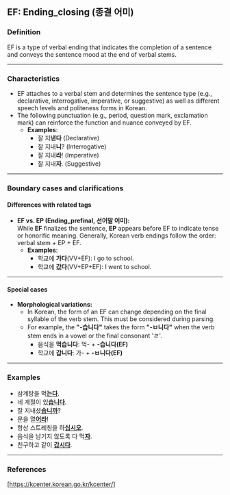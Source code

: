 ## EF: Ending_closing (종결 어미)

### Definition
EF is a type of verbal ending that indicates the completion of a sentence and conveys the sentence mood at the end of verbal stems.

---

### Characteristics
- EF attaches to a verbal stem and determines the sentence type (e.g., declarative, interrogative, imperative, or suggestive) as well as different speech levels and politeness forms in Korean.
- The following punctuation (e.g., period, question mark, exclamation mark) can reinforce the function and nuance conveyed by EF.
  - **Examples**:
    - 잘 지**낸다** (Declarative)
    - 잘 지내**니**? (Interrogative)
    - 잘 지내**라**! (Imperative)
    - 잘 지내**자**. (Suggestive)

---

### Boundary cases and clarifications

#### Differences with related tags

- **EF vs. EP (Ending_prefinal, 선어말 어미):**  
  While **EF** finalizes the sentence, **EP** appears before EF to indicate tense or honorific meaning. Generally, Korean verb endings follow the order: verbal stem + EP + EF.  
    - **Examples**:
      - 학교에 **가다**(VV+EF): I go to school.  
      - 학교에 **갔다**(VV+EP+EF): I went to school.  

---

#### Special cases

- **Morphological variations:**  
  - In Korean, the form of an EF can change depending on the final syllable of the verb stem. This must be considered during parsing.  
  - For example, the **"-습니다"** takes the form **"-ㅂ니다"** when the verb stem ends in a vowel or the final consonant 'ㄹ'.  
    - 음식을 **먹습니다**: 먹- + **-습니다(EF)**  
    - 학교에 **갑니다**: 가- + **-ㅂ니다(EF)**

---

### Examples

- 삼계탕을 먹<ins>**는다**</ins>.  
- 네 계절이 있<ins>**습니다**</ins>.  
- 잘 지내셨<ins>**습니까**</ins>?  
- 문을 열<ins>**어라**</ins>!  
- 항상 스트레칭을 하<ins>**십시오**</ins>.  
- 음식을 남기지 않도록 다 먹<ins>**자**</ins>.  
- 친구하고 같이 <ins>**갑시다**</ins>.  

---

### References
[https://kcenter.korean.go.kr/kcenter/]
